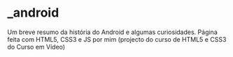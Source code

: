# _android
 Um breve resumo da história do Android e algumas curiosidades. Página feita com HTML5, CSS3 e JS por mim (projecto do curso de HTML5 e CSS3 do Curso em Vídeo)
